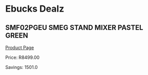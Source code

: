 
# Ebucks Dealz
## SMF02PGEU SMEG STAND MIXER PASTEL GREEN
[Product Page](https://www.ebucks.com/web/shop/productSelected.do?prodId=1094253601&catId=704986856)

Price: R8499.00

Savings: 1501.0


	